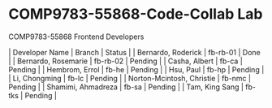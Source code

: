 # COMP9783-55868-Code-Collab Lab

COMP9783-55868 Frontend Developers

| Developer Name | Branch | Status |
| Bernardo, Roderick | fb-rb-01 | Done |
| Bernardo, Rosemarie | fb-rb-02 | Pending |
| Casha, Albert | fb-ca | Pending |
| Hembrom, Errol | fb-he | Pending |
| Hsu, Paul | fb-hp | Pending |
| Li, Chongming | fb-lc | Pending |
| Norton-Mcintosh, Christie | fb-nmc | Pending |
| Shamimi, Ahmadreza | fb-sa | Pending |
| Tam, King Sang | fb-tks | Pending |